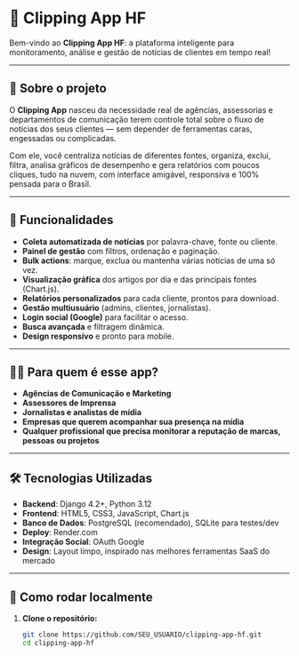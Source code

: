 # 📑 Clipping App HF

Bem-vindo ao **Clipping App HF**: a plataforma inteligente para monitoramento, análise e gestão de notícias de clientes em tempo real!

---

## 🚀 Sobre o projeto

O **Clipping App** nasceu da necessidade real de agências, assessorias e departamentos de comunicação terem controle total sobre o fluxo de notícias dos seus clientes — sem depender de ferramentas caras, engessadas ou complicadas.

Com ele, você centraliza notícias de diferentes fontes, organiza, exclui, filtra, analisa gráficos de desempenho e gera relatórios com poucos cliques, tudo na nuvem, com interface amigável, responsiva e 100% pensada para o Brasil.

---

## 🧩 Funcionalidades

- **Coleta automatizada de notícias** por palavra-chave, fonte ou cliente.
- **Painel de gestão** com filtros, ordenação e paginação.
- **Bulk actions**: marque, exclua ou mantenha várias notícias de uma só vez.
- **Visualização gráfica** dos artigos por dia e das principais fontes (Chart.js).
- **Relatórios personalizados** para cada cliente, prontos para download.
- **Gestão multiusuário** (admins, clientes, jornalistas).
- **Login social (Google)** para facilitar o acesso.
- **Busca avançada** e filtragem dinâmica.
- **Design responsivo** e pronto para mobile.

---

## 👨‍💻 Para quem é esse app?

- **Agências de Comunicação e Marketing**
- **Assessores de Imprensa**
- **Jornalistas e analistas de mídia**
- **Empresas que querem acompanhar sua presença na mídia**
- **Qualquer profissional que precisa monitorar a reputação de marcas, pessoas ou projetos**

---

## 🛠️ Tecnologias Utilizadas

- **Backend**: Django 4.2+, Python 3.12
- **Frontend**: HTML5, CSS3, JavaScript, Chart.js
- **Banco de Dados**: PostgreSQL (recomendado), SQLite para testes/dev
- **Deploy**: Render.com
- **Integração Social**: OAuth Google
- **Design**: Layout limpo, inspirado nas melhores ferramentas SaaS do mercado

---

## 🚦 Como rodar localmente

1. **Clone o repositório:**
   ```bash
   git clone https://github.com/SEU_USUARIO/clipping-app-hf.git
   cd clipping-app-hf


